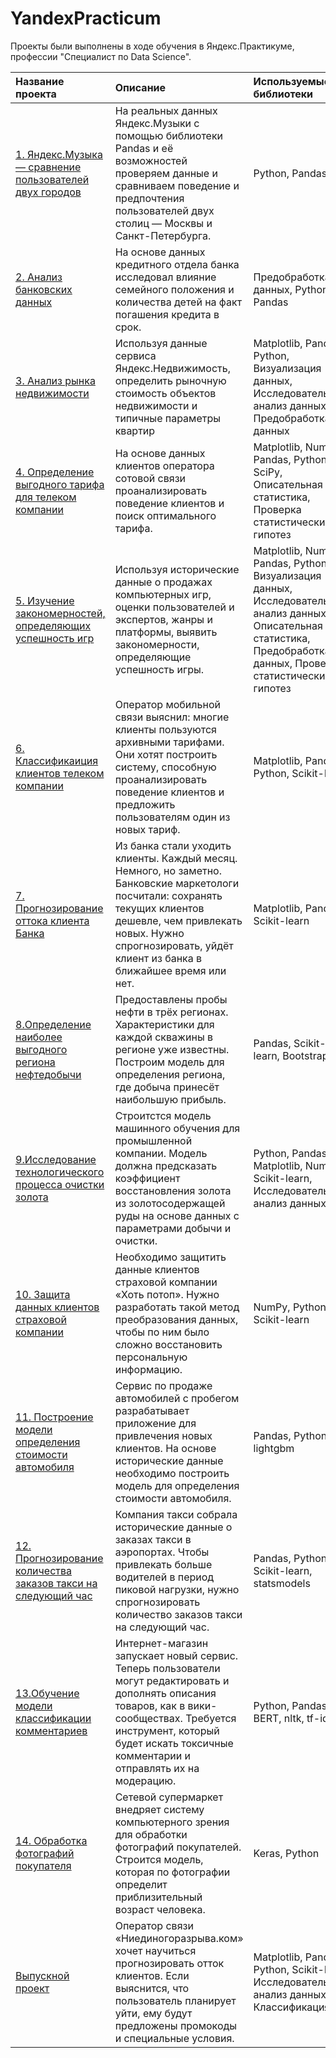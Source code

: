 # YandexPracticum
Проекты были выполнены в ходе обучения в Яндекс.Практикуме, профессии "Специалист по Data Science".

| Название проекта | Описание | Используемые библиотеки | 
| :---------------------- | :---------------------- | :---------------------- |
|[1. Яндекс.Музыка — сравнение пользователей двух городов](https://clck.ru/35PYKm)|На реальных данных Яндекс.Музыки c помощью библиотеки Pandas и её возможностей проверяем данные и сравниваем поведение и предпочтения пользователей двух столиц — Москвы и Санкт-Петербурга.|Python, Pandas|
|[2. Анализ банковских данных](https://clck.ru/35PYJN)|На основе данных кредитного отдела банка исследовал влияние семейного положения и количества детей на факт погашения кредита в срок.|Предобработка данных, Python, Pandas|
|[3. Анализ рынка недвижимости](https://clck.ru/35PYNU)|Используя данные сервиса Яндекс.Недвижимость, определить рыночную стоимость объектов недвижимости и типичные параметры квартир|Matplotlib, Pandas, Python, Визуализация данных, Исследовательский анализ данных, Предобработка данных|
|[4. Определение выгодного тарифа для телеком компании](https://clck.ru/35PYTX)|На основе данных клиентов оператора сотовой связи проанализировать поведение клиентов и поиск оптимального тарифа.|Matplotlib, NumPy, Pandas, Python, SciPy, Описательная статистика, Проверка статистических гипотез|
|[5. Изучение закономерностей, определяющих успешность игр](https://clck.ru/35PYVt)|Используя исторические данные о продажах компьютерных игр, оценки пользователей и экспертов, жанры и платформы, выявить закономерности, определяющие успешность игры.|Matplotlib, NumPy, Pandas, Python, Визуализация данных, Исследовательский анализ данных, Описательная статистика, Предобработка данных, Проверка статистических гипотез|
|[6. Классификаиция клиентов телеком компании](https://clck.ru/35PYa7)|Оператор мобильной связи выяснил: многие клиенты пользуются архивными тарифами. Они хотят построить систему, способную проанализировать поведение клиентов и предложить пользователям один из новых тариф.|Matplotlib, Pandas, Python, Scikit-learn|
|[7. Прогнозирование оттока клиента Банка](https://clck.ru/35PYd4)|Из банка стали уходить клиенты. Каждый месяц. Немного, но заметно. Банковские маркетологи посчитали: сохранять текущих клиентов дешевле, чем привлекать новых. Нужно спрогнозировать, уйдёт клиент из банка в ближайшее время или нет.|Matplotlib, Pandas, Scikit-learn|
| [8.Определение наиболее выгодного региона нефтедобычи](https://github.com/GKVMLN/YandexPracticum/tree/main/Gold%20Recovery) | Предоставлены пробы нефти в трёх регионах. Характеристики для каждой скважины в регионе уже известны. Построим модель для определения региона, где добыча принесёт наибольшую прибыль. | Pandas, Scikit-learn, Bootstrap |
| [9.Исследование технологического процесса очистки золота](https://github.com/GKVMLN/YandexPracticum/tree/main/Location%20selection) | Строитстся модель машинного обучения для промышленной компании. Модель должна предсказать коэффициент восстановления золота из золотосодержащей руды на основе данных с параметрами добычи и очистки.| Python, Pandas, Matplotlib, NumPy, Scikit-learn, Исследовательский анализ данных |
|[10. Защита данных клиентов страховой компании](https://clck.ru/35PYfn)|Необходимо защитить данные клиентов страховой компании «Хоть потоп». Нужно разработать такой метод преобразования данных, чтобы по ним было сложно восстановить персональную информацию.  |NumPy, Python, Scikit-learn|
|[11. Построение модели определения стоимости автомобиля](https://clck.ru/35PYiC)|Сервис по продаже автомобилей с пробегом  разрабатывает приложение для привлечения новых клиентов. На основе исторические данные необходимо построить модель для определения стоимости автомобиля.|Pandas, Python, lightgbm|
|[12. Прогнозирование количества заказов такси на следующий час](https://clck.ru/35PYkX)|Компания такси собрала исторические данные о заказах такси в аэропортах. Чтобы привлекать больше водителей в период пиковой нагрузки, нужно спрогнозировать количество заказов такси на следующий час.|Pandas, Python, Scikit-learn, statsmodels|
|[13.Обучение модели классификации комментариев](https://github.com/GKVMLN/YandexPracticum/tree/main/Project%20for%20Wikishop) | Интернет-магазин запускает новый сервис. Теперь пользователи могут редактировать и дополнять описания товаров, как в вики-сообществах. Требуется инструмент, который будет искать токсичные комментарии и отправлять их на модерацию. | Python, Pandas, BERT, nltk, tf-idf |
|[14. Обработка фотографий покупателя](https://clck.ru/35PYnB)|Сетевой супермаркет внедряет систему компьютерного зрения для обработки фотографий покупателей. Строится модель, которая по фотографии определит приблизительный возраст человека.|Keras, Python|
|[Выпускной проект](https://clck.ru/35d3a3)| Оператор связи «Ниединогоразрыва.ком» хочет научиться прогнозировать отток клиентов. Если выяснится, что пользователь планирует уйти, ему будут предложены промокоды и специальные условия. |Matplotlib, Pandas, Python, Scikit-learn, Исследовательский анализ данных, Классификация|

